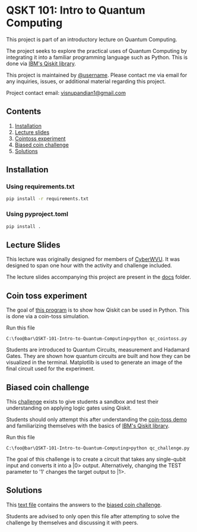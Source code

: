 # QSKT 101: Intro to Quantum Computing

This project is part of an introductory lecture on Quantum Computing.

The project seeks to explore the practical uses of Quantum Computing by integrating it into a familiar programming language such as Python. This is done via [IBM's Qiskit library](https://www.ibm.com/quantum/qiskit).

This project is maintained by [@username](@Visnu-Pandian). Please contact me via email for any inquiries, issues, or additional material regarding this project.

Project contact email: <visnupandian1@gmail.com>

## Contents

1. [Installation](#installation)
2. [Lecture slides](#lecture-slides)
3. [Cointoss experiment](#coin-toss-experiment)
4. [Biased coin challenge](#biased-coin-challenge)
5. [Solutions](#solutions)

## Installation

### Using requirements.txt

```bash
pip install -r requirements.txt
```

### Using pyproject.toml

```bash
pip install .
```

## Lecture Slides

This lecture was originally designed for members of [CyberWVU](https://wvuengage.wvu.edu/organization/cyberwvu). It was designed to span one hour with the activity and challenge included.

The lecture slides accompanying this project are present in the [docs](docs/QSKT%20101_%20Intro%20to%20Quantum%20Computing.pptx) folder.

## Coin toss experiment

The goal of [this program](/qc_cointoss.py) is to show how Qiskit can be used in Python. This is done via a coin-toss simulation.

Run this file

```terminal
C:\foo@bar\QSKT-101-Intro-to-Quantum-Computing>python qc_cointoss.py
```

Students are introduced to Quantum Circuits, measurement and Hadamard Gates. They are shown how quantum circuits are built and how they can be visualized in the terminal. Matplotlib is used to generate an image of the final circuit used for the experiment.

## Biased coin challenge

This [challenge](/qc_challenge.py) exists to give students a sandbox and test their understanding on applying logic gates using Qiskit.

Students should only attempt this after understanding the [coin-toss demo](#coin-toss-experiment) and familiarizing themselves with the basics of [IBM's Qiskit library](https://www.ibm.com/quantum/qiskit).

Run this file

```terminal
C:\foo@bar\QSKT-101-Intro-to-Quantum-Computing>python qc_challenge.py
```

The goal of this challenge is to create a circuit that takes any single-qubit input and converts it into a |0> output. Alternatively, changing the TEST parameter to '1' changes the target output to |1>.

## Solutions

This [text file](solutions/solutions.txt) contains the answers to the [biased coin challenge](#biased-coin-challenge).

Students are advised to only open this file after attempting to solve the challenge by themselves and discussing it with peers.
